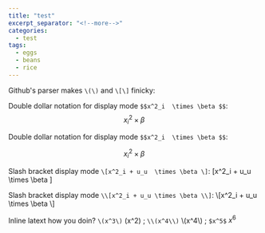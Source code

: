 ```yaml
---
title: "test"
excerpt_separator: "<!--more-->"
categories:
  - test
tags:
  - eggs
  - beans
  - rice
---
```



Github's parser makes `\(\)` and `\[\]` finicky:

Double dollar notation for display mode `$$x^2_i  \times \beta $$`: 
$$x^2_i \times \beta $$

Double dollar notation for display mode `$$x^2_i  \times \beta $$`: 

$$x^2_i \times \beta $$


Slash bracket display mode `\[x^2_i + u_u  \times \beta \]`: 
\[x^2_i + u_u  \times \beta \]

Slash bracket display mode `\\[x^2_i + u_u \times \beta \\]`: 
\\[x^2_i + u_u  \times \beta \\]

<!--more-->

Inline latext how you doin? `\(x^3\)` \(x^2\)    ; `\\(x^4\\)` \\(x^4\\)   ;  `$x^5$` $x^6$
